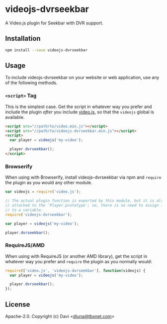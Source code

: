 # videojs-dvrseekbar

A Video.js plugin for Seekbar with DVR support.

## Installation

```sh
npm install --save videojs-dvrseekbar
```

## Usage

To include videojs-dvrseekbar on your website or web application, use any of the following methods.

### `<script>` Tag

This is the simplest case. Get the script in whatever way you prefer and include the plugin _after_ you include [video.js][videojs], so that the `videojs` global is available.

```html
<script src="//path/to/video.min.js"></script>
<script src="//path/to/videojs-dvrseekbar.min.js"></script>
<script>
  var player = videojs('my-video');

  player.dvrseekbar();
</script>
```

### Browserify

When using with Browserify, install videojs-dvrseekbar via npm and `require` the plugin as you would any other module.

```js
var videojs = require('video.js');

// The actual plugin function is exported by this module, but it is also
// attached to the `Player.prototype`; so, there is no need to assign it
// to a variable.
require('videojs-dvrseekbar');

var player = videojs('my-video');

player.dvrseekbar();
```

### RequireJS/AMD

When using with RequireJS (or another AMD library), get the script in whatever way you prefer and `require` the plugin as you normally would:

```js
require(['video.js', 'videojs-dvrseekbar'], function(videojs) {
  var player = videojs('my-video');

  player.dvrseekbar();
});
```

## License

Apache-2.0. Copyright (c) Davi &lt;dluna@tbxnet.com&gt;


[videojs]: http://videojs.com/
